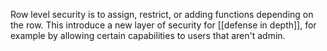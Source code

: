 Row level security is to assign, restrict, or adding functions depending on the row. This introduce a new layer of security for [[defense in depth]], for example by allowing certain capabilities to users that aren't admin.